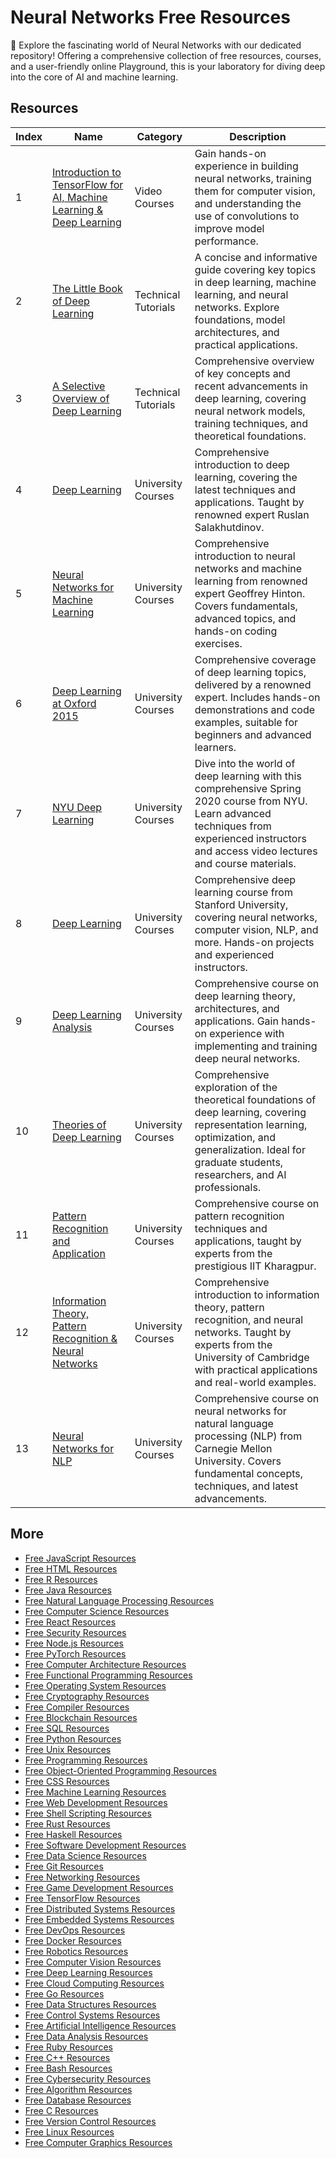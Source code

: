 # Neural Networks Free Resources

🧬 Explore the fascinating world of Neural Networks with our dedicated repository! Offering a comprehensive collection of free resources, courses, and a user-friendly online Playground, this is your laboratory for diving deep into the core of AI and machine learning.

## Resources

|   Index | Name                                                                                                                                                                                        | Category            | Description                                                                                                                                                                                                    |
|---------|---------------------------------------------------------------------------------------------------------------------------------------------------------------------------------------------|---------------------|----------------------------------------------------------------------------------------------------------------------------------------------------------------------------------------------------------------|
|       1 | [Introduction to TensorFlow for AI, Machine Learning & Deep Learning](https://getvm.io/tutorials/introduction-to-tensorflow-for-artificial-intelligence-machine-learning-and-deep-learning) | Video Courses       | Gain hands-on experience in building neural networks, training them for computer vision, and understanding the use of convolutions to improve model performance.                                               |
|       2 | [The Little Book of Deep Learning](https://getvm.io/tutorials/the-little-book-of-deep-learning)                                                                                             | Technical Tutorials | A concise and informative guide covering key topics in deep learning, machine learning, and neural networks. Explore foundations, model architectures, and practical applications.                             |
|       3 | [A Selective Overview of Deep Learning](https://getvm.io/tutorials/a-selective-overview-of-deep-learning)                                                                                   | Technical Tutorials | Comprehensive overview of key concepts and recent advancements in deep learning, covering neural network models, training techniques, and theoretical foundations.                                             |
|       4 | [Deep Learning](https://getvm.io/tutorials/cmu-10-707-deep-learning-fall-2017-by-ruslan-salakhutdinov)                                                                                      | University Courses  | Comprehensive introduction to deep learning, covering the latest techniques and applications. Taught by renowned expert Ruslan Salakhutdinov.                                                                  |
|       5 | [Neural Networks for Machine Learning](https://getvm.io/tutorials/mooc-neural-networks-for-machine-learning-geoffrey-hinton-2016-coursera)                                                  | University Courses  | Comprehensive introduction to neural networks and machine learning from renowned expert Geoffrey Hinton. Covers fundamentals, advanced topics, and hands-on coding exercises.                                  |
|       6 | [Deep Learning at Oxford 2015](https://getvm.io/tutorials/deep-learning-at-oxford-2015-nando-de-freitas)                                                                                    | University Courses  | Comprehensive coverage of deep learning topics, delivered by a renowned expert. Includes hands-on demonstrations and code examples, suitable for beginners and advanced learners.                              |
|       7 | [NYU Deep Learning](https://getvm.io/tutorials/nyu-deep-learning-spring-2020)                                                                                                               | University Courses  | Dive into the world of deep learning with this comprehensive Spring 2020 course from NYU. Learn advanced techniques from experienced instructors and access video lectures and course materials.               |
|       8 | [Deep Learning](https://getvm.io/tutorials/cs230-deep-learning-autumn-2018-stanford-university)                                                                                             | University Courses  | Comprehensive deep learning course from Stanford University, covering neural networks, computer vision, NLP, and more. Hands-on projects and experienced instructors.                                          |
|       9 | [Deep Learning Analysis](https://getvm.io/tutorials/stats-385-analysis-of-deep-learning-stanford)                                                                                           | University Courses  | Comprehensive course on deep learning theory, architectures, and applications. Gain hands-on experience with implementing and training deep neural networks.                                                   |
|      10 | [Theories of Deep Learning](https://getvm.io/tutorials/stats-385-theories-of-deep-learning-stanford)                                                                                        | University Courses  | Comprehensive exploration of the theoretical foundations of deep learning, covering representation learning, optimization, and generalization. Ideal for graduate students, researchers, and AI professionals. |
|      11 | [Pattern Recognition and Application](https://getvm.io/tutorials/pattern-recognition-and-application-iit-kharagpur)                                                                         | University Courses  | Comprehensive course on pattern recognition techniques and applications, taught by experts from the prestigious IIT Kharagpur.                                                                                 |
|      12 | [Information Theory, Pattern Recognition & Neural Networks](https://getvm.io/tutorials/information-theory-pattern-recognition-and-neural-networks-university-of-cambridge)                  | University Courses  | Comprehensive introduction to information theory, pattern recognition, and neural networks. Taught by experts from the University of Cambridge with practical applications and real-world examples.            |
|      13 | [Neural Networks for NLP](https://getvm.io/tutorials/cmu-neural-nets-for-nlp-2021)                                                                                                          | University Courses  | Comprehensive course on neural networks for natural language processing (NLP) from Carnegie Mellon University. Covers fundamental concepts, techniques, and latest advancements.                               |

## More

- [Free JavaScript Resources](https://github.com/getvmio/free-javascript-resources)
- [Free HTML Resources](https://github.com/getvmio/free-html-resources)
- [Free R Resources](https://github.com/getvmio/free-r-resources)
- [Free Java Resources](https://github.com/getvmio/free-java-resources)
- [Free Natural Language Processing Resources](https://github.com/getvmio/free-natural-language-processing-resources)
- [Free Computer Science Resources](https://github.com/getvmio/free-computer-science-resources)
- [Free React Resources](https://github.com/getvmio/free-react-resources)
- [Free Security Resources](https://github.com/getvmio/free-security-resources)
- [Free Node.js Resources](https://github.com/getvmio/free-node-js-resources)
- [Free PyTorch Resources](https://github.com/getvmio/free-pytorch-resources)
- [Free Computer Architecture Resources](https://github.com/getvmio/free-computer-architecture-resources)
- [Free Functional Programming Resources](https://github.com/getvmio/free-functional-programming-resources)
- [Free Operating System Resources](https://github.com/getvmio/free-operating-system-resources)
- [Free Cryptography Resources](https://github.com/getvmio/free-cryptography-resources)
- [Free Compiler Resources](https://github.com/getvmio/free-compiler-resources)
- [Free Blockchain Resources](https://github.com/getvmio/free-blockchain-resources)
- [Free SQL Resources](https://github.com/getvmio/free-sql-resources)
- [Free Python Resources](https://github.com/getvmio/free-python-resources)
- [Free Unix Resources](https://github.com/getvmio/free-unix-resources)
- [Free Programming Resources](https://github.com/getvmio/free-programming-resources)
- [Free Object-Oriented Programming Resources](https://github.com/getvmio/free-object-oriented-programming-resources)
- [Free CSS Resources](https://github.com/getvmio/free-css-resources)
- [Free Machine Learning Resources](https://github.com/getvmio/free-machine-learning-resources)
- [Free Web Development Resources](https://github.com/getvmio/free-web-development-resources)
- [Free Shell Scripting Resources](https://github.com/getvmio/free-shell-scripting-resources)
- [Free Rust Resources](https://github.com/getvmio/free-rust-resources)
- [Free Haskell Resources](https://github.com/getvmio/free-haskell-resources)
- [Free Software Development Resources](https://github.com/getvmio/free-software-development-resources)
- [Free Data Science Resources](https://github.com/getvmio/free-data-science-resources)
- [Free Git Resources](https://github.com/getvmio/free-git-resources)
- [Free Networking Resources](https://github.com/getvmio/free-networking-resources)
- [Free Game Development Resources](https://github.com/getvmio/free-game-development-resources)
- [Free TensorFlow Resources](https://github.com/getvmio/free-tensorflow-resources)
- [Free Distributed Systems Resources](https://github.com/getvmio/free-distributed-systems-resources)
- [Free Embedded Systems Resources](https://github.com/getvmio/free-embedded-systems-resources)
- [Free DevOps Resources](https://github.com/getvmio/free-devops-resources)
- [Free Docker Resources](https://github.com/getvmio/free-docker-resources)
- [Free Robotics Resources](https://github.com/getvmio/free-robotics-resources)
- [Free Computer Vision Resources](https://github.com/getvmio/free-computer-vision-resources)
- [Free Deep Learning Resources](https://github.com/getvmio/free-deep-learning-resources)
- [Free Cloud Computing Resources](https://github.com/getvmio/free-cloud-computing-resources)
- [Free Go Resources](https://github.com/getvmio/free-go-resources)
- [Free Data Structures Resources](https://github.com/getvmio/free-data-structures-resources)
- [Free Control Systems Resources](https://github.com/getvmio/free-control-systems-resources)
- [Free Artificial Intelligence Resources](https://github.com/getvmio/free-artificial-intelligence-resources)
- [Free Data Analysis Resources](https://github.com/getvmio/free-data-analysis-resources)
- [Free Ruby Resources](https://github.com/getvmio/free-ruby-resources)
- [Free C++ Resources](https://github.com/getvmio/free-cpp-resources)
- [Free Bash Resources](https://github.com/getvmio/free-bash-resources)
- [Free Cybersecurity Resources](https://github.com/getvmio/free-cybersecurity-resources)
- [Free Algorithm Resources](https://github.com/getvmio/free-algorithm-resources)
- [Free Database Resources](https://github.com/getvmio/free-database-resources)
- [Free C Resources](https://github.com/getvmio/free-c-resources)
- [Free Version Control Resources](https://github.com/getvmio/free-version-control-resources)
- [Free Linux Resources](https://github.com/getvmio/free-linux-resources)
- [Free Computer Graphics Resources](https://github.com/getvmio/free-computer-graphics-resources)
